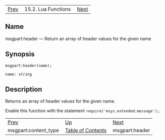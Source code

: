 |     |     |     |
| --- | --- | --- |
| [Prev](lua.ref.msgpart_content_type)  | 15.2. Lua Functions |  [Next](lua.ref.msgpart_header2.php) |

<a name="lua.ref.msgpart_header"></a>
## Name

msgpart:header — Return an array of header values for the given name

<a name="idp25758224"></a>
## Synopsis

`msgpart:header(name);`

`name: string`<a name="idp25760896"></a>
## Description

Returns an array of header values for the given name.

Enable this function with the statement `require('msys.extended.message');`.

|     |     |     |
| --- | --- | --- |
| [Prev](lua.ref.msgpart_content_type)  | [Up](lua.function.details.php) |  [Next](lua.ref.msgpart_header2.php) |
| msgpart:content_type  | [Table of Contents](index) |  msgpart:header |
